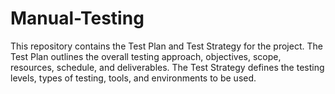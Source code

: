 # Manual-Testing
This repository contains the Test Plan and Test Strategy for the project. The Test Plan outlines the overall testing approach, objectives, scope, resources, schedule, and deliverables. The Test Strategy defines the testing levels, types of testing, tools, and environments to be used. 
